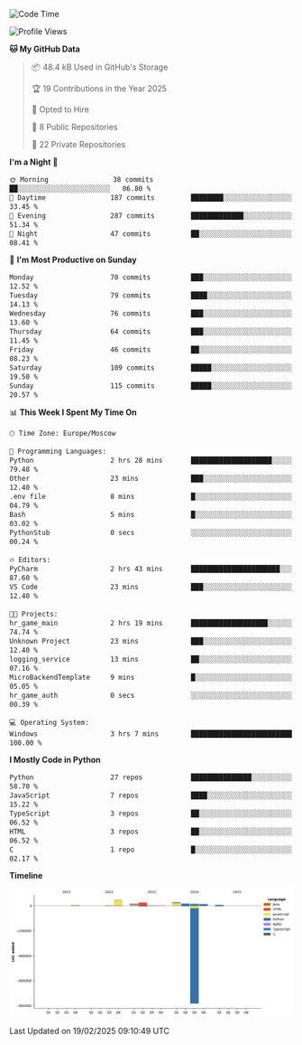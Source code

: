 <!--START_SECTION:waka-->
![Code Time](http://img.shields.io/badge/Code%20Time-605%20hrs%2011%20mins-blue)

![Profile Views](http://img.shields.io/badge/Profile%20Views-1-blue)

**🐱 My GitHub Data** 

> 📦 48.4 kB Used in GitHub's Storage 
 > 
> 🏆 19 Contributions in the Year 2025
 > 
> 💼 Opted to Hire
 > 
> 📜 8 Public Repositories 
 > 
> 🔑 22 Private Repositories 
 > 
**I'm a Night 🦉** 

```text
🌞 Morning                38 commits          ██░░░░░░░░░░░░░░░░░░░░░░░   06.80 % 
🌆 Daytime                187 commits         ████████░░░░░░░░░░░░░░░░░   33.45 % 
🌃 Evening                287 commits         █████████████░░░░░░░░░░░░   51.34 % 
🌙 Night                  47 commits          ██░░░░░░░░░░░░░░░░░░░░░░░   08.41 % 
```
📅 **I'm Most Productive on Sunday** 

```text
Monday                   70 commits          ███░░░░░░░░░░░░░░░░░░░░░░   12.52 % 
Tuesday                  79 commits          ████░░░░░░░░░░░░░░░░░░░░░   14.13 % 
Wednesday                76 commits          ███░░░░░░░░░░░░░░░░░░░░░░   13.60 % 
Thursday                 64 commits          ███░░░░░░░░░░░░░░░░░░░░░░   11.45 % 
Friday                   46 commits          ██░░░░░░░░░░░░░░░░░░░░░░░   08.23 % 
Saturday                 109 commits         █████░░░░░░░░░░░░░░░░░░░░   19.50 % 
Sunday                   115 commits         █████░░░░░░░░░░░░░░░░░░░░   20.57 % 
```


📊 **This Week I Spent My Time On** 

```text
🕑︎ Time Zone: Europe/Moscow

💬 Programming Languages: 
Python                   2 hrs 28 mins       ████████████████████░░░░░   79.48 % 
Other                    23 mins             ███░░░░░░░░░░░░░░░░░░░░░░   12.40 % 
.env file                8 mins              █░░░░░░░░░░░░░░░░░░░░░░░░   04.79 % 
Bash                     5 mins              █░░░░░░░░░░░░░░░░░░░░░░░░   03.02 % 
PythonStub               0 secs              ░░░░░░░░░░░░░░░░░░░░░░░░░   00.24 % 

🔥 Editors: 
PyCharm                  2 hrs 43 mins       ██████████████████████░░░   87.60 % 
VS Code                  23 mins             ███░░░░░░░░░░░░░░░░░░░░░░   12.40 % 

🐱‍💻 Projects: 
hr_game_main             2 hrs 19 mins       ███████████████████░░░░░░   74.74 % 
Unknown Project          23 mins             ███░░░░░░░░░░░░░░░░░░░░░░   12.40 % 
logging_service          13 mins             ██░░░░░░░░░░░░░░░░░░░░░░░   07.16 % 
MicroBackendTemplate     9 mins              █░░░░░░░░░░░░░░░░░░░░░░░░   05.05 % 
hr_game_auth             0 secs              ░░░░░░░░░░░░░░░░░░░░░░░░░   00.39 % 

💻 Operating System: 
Windows                  3 hrs 7 mins        █████████████████████████   100.00 % 
```

**I Mostly Code in Python** 

```text
Python                   27 repos            ███████████████░░░░░░░░░░   58.70 % 
JavaScript               7 repos             ████░░░░░░░░░░░░░░░░░░░░░   15.22 % 
TypeScript               3 repos             ██░░░░░░░░░░░░░░░░░░░░░░░   06.52 % 
HTML                     3 repos             ██░░░░░░░░░░░░░░░░░░░░░░░   06.52 % 
C                        1 repo              █░░░░░░░░░░░░░░░░░░░░░░░░   02.17 % 
```



**Timeline**

![Lines of Code chart](https://raw.githubusercontent.com/adlemx/adlemx/main/assets/bar_graph.png)


 Last Updated on 19/02/2025 09:10:49 UTC
<!--END_SECTION:waka-->
